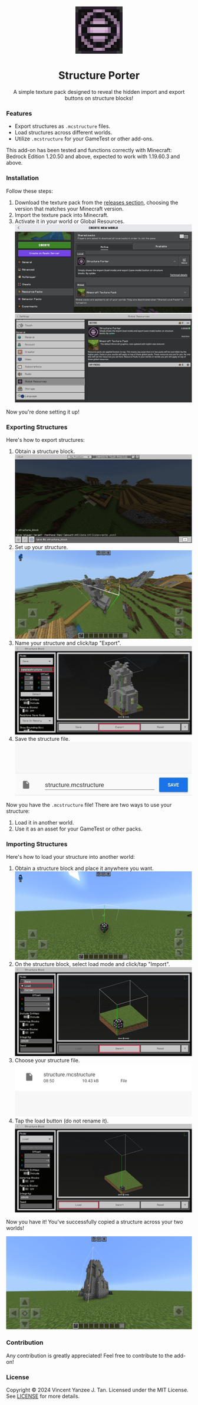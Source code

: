 <div align="center">

![icon](src/pack_icon.png)

# Structure Porter

A simple texture pack designed to reveal the hidden import and export buttons
on structure blocks!

</div>

### Features

- Export structures as `.mcstructure` files.
- Load structures across different worlds.
- Utilize `.mcstructure` for your GameTest or other add-ons.

This add-on has been tested and functions correctly with Minecraft: Bedrock
Edition 1.20.50 and above, expected to work with 1.19.60.3 and above.

### Installation

Follow these steps:

1. Download the texture pack from the [releases section][releases], choosing
   the version that matches your Minecraft version.
2. Import the texture pack into Minecraft.
3. Activate it in your world or Global Resources.
   <br/> ![world](img/01.jpg)
   <br/> ![global](img/02.jpg)

Now you're done setting it up!

### Exporting Structures

Here's how to export structures:

1. Obtain a structure block.
   <br/> ![get structure block](img/03.jpg)
2. Set up your structure.
   <br/> ![setup structure](img/04.jpg)
3. Name your structure and click/tap "Export".
   <br/> ![name and export](img/05.jpg)
4. Save the structure file.
   <br/> ![save file](img/06.jpg)

Now you have the `.mcstructure` file! There are two ways to use your structure:

1. Load it in another world.
2. Use it as an asset for your GameTest or other packs.

### Importing Structures

Here's how to load your structure into another world:

1. Obtain a structure block and place it anywhere you want.
   <br/> ![placed block](img/07.jpg)
2. On the structure block, select load mode and click/tap "Import".
   <br/> ![import](img/08.jpg)
3. Choose your structure file.
   <br/> ![choose file](img/09.jpg)
4. Tap the load button (do not rename it).
   <br/> ![load button](img/10.jpg)

Now you have it! You've successfully copied a structure across your two worlds!

![final](img/11.jpg)

### Contribution

Any contribution is greatly appreciated! Feel free to contribute to the add-on!

### License

Copyright &copy; 2024 Vincent Yanzee J. Tan. Licensed under the MIT License.
See [LICENSE](LICENSE) for more details.

[releases]: https://github.com/vytdev/structure-porter/releases
